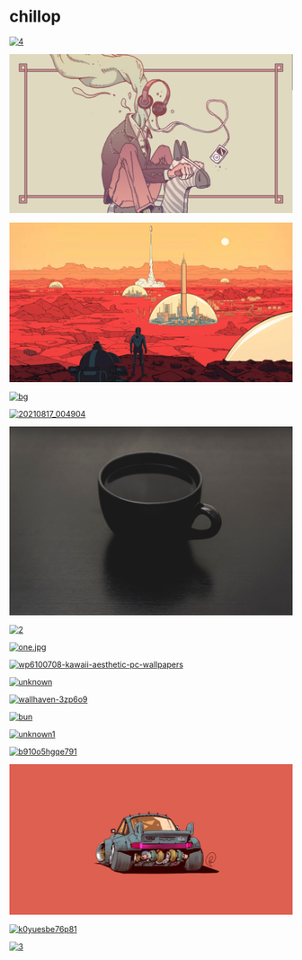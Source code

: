 # chillop

<a href="4.png"><img alt="4" src="4.png"></a>

<a href="headphones.png"><img alt="headphones" src="headphones.png"></a>

<a href="1lzvgynmmpw81.jpg"><img alt="1lzvgynmmpw81" src="1lzvgynmmpw81.jpg"></a>

<a href="bg.png"><img alt="bg" src="bg.png"></a>

<a href="20210817_004904.jpg"><img alt="20210817_004904" src="20210817_004904.jpg"></a>

<a href="steve-harvey-U4wcrDteZ2Y-unsplash.png"><img alt="steve-harvey-U4wcrDteZ2Y-unsplash" src="steve-harvey-U4wcrDteZ2Y-unsplash.png"></a>

<a href="2.png"><img alt="2" src="2.png"></a>

<a href="one.jpg.png"><img alt="one.jpg" src="one.jpg.png"></a>

<a href="wp6100708-kawaii-aesthetic-pc-wallpapers.jpg"><img alt="wp6100708-kawaii-aesthetic-pc-wallpapers" src="wp6100708-kawaii-aesthetic-pc-wallpapers.jpg"></a>

<a href="unknown.png"><img alt="unknown" src="unknown.png"></a>

<a href="wallhaven-3zp6o9.jpg"><img alt="wallhaven-3zp6o9" src="wallhaven-3zp6o9.jpg"></a>

<a href="bun.png"><img alt="bun" src="bun.png"></a>

<a href="unknown1.png"><img alt="unknown1" src="unknown1.png"></a>

<a href="b910o5hgqe791.webp"><img alt="b910o5hgqe791" src="b910o5hgqe791.webp"></a>

<a href="mitqf8vws4r81.jpg"><img alt="mitqf8vws4r81" src="mitqf8vws4r81.jpg"></a>

<a href="k0yuesbe76p81.jpg"><img alt="k0yuesbe76p81" src="k0yuesbe76p81.jpg"></a>

<a href="3.png"><img alt="3" src="3.png"></a>

